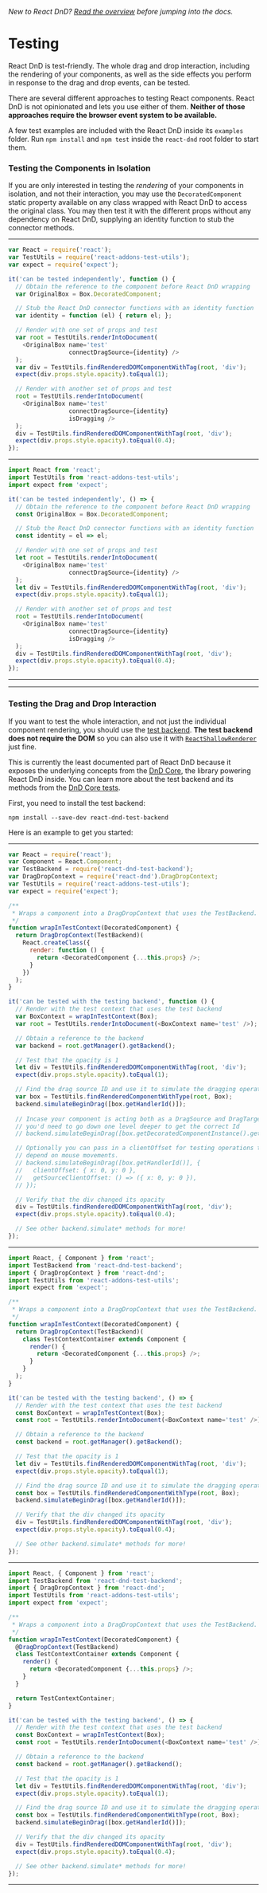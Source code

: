 *New to React DnD? [Read the overview](docs-overview.html) before jumping into the docs.*

Testing
===================

React DnD is test-friendly. The whole drag and drop interaction, including the rendering of your components, as well as the side effects you perform in response to the drag and drop events, can be tested.

There are several different approaches to testing React components. React DnD is not opinionated and lets you use either of them. **Neither of those approaches require the browser event system to be available.**

A few test examples are included with the React DnD inside its `examples` folder. Run `npm install` and `npm test` inside the `react-dnd` root folder to start them.

### Testing the Components in Isolation

If you are only interested in testing the *rendering* of your components in isolation, and not their interaction, you may use the `DecoratedComponent` static property available on any class wrapped with React DnD to access the original class. You may then test it with the different props without any dependency on React DnD, supplying an identity function to stub the connector methods.

-------------------
```js
var React = require('react');
var TestUtils = require('react-addons-test-utils');
var expect = require('expect');

it('can be tested independently', function () {
  // Obtain the reference to the component before React DnD wrapping
  var OriginalBox = Box.DecoratedComponent;

  // Stub the React DnD connector functions with an identity function
  var identity = function (el) { return el; };

  // Render with one set of props and test
  var root = TestUtils.renderIntoDocument(
    <OriginalBox name='test'
                 connectDragSource={identity} />
  );
  var div = TestUtils.findRenderedDOMComponentWithTag(root, 'div');
  expect(div.props.style.opacity).toEqual(1);

  // Render with another set of props and test
  root = TestUtils.renderIntoDocument(
    <OriginalBox name='test'
                 connectDragSource={identity}
                 isDragging />
  );
  div = TestUtils.findRenderedDOMComponentWithTag(root, 'div');
  expect(div.props.style.opacity).toEqual(0.4);
});
```
-------------------
```js
import React from 'react';
import TestUtils from 'react-addons-test-utils';
import expect from 'expect';

it('can be tested independently', () => {
  // Obtain the reference to the component before React DnD wrapping
  const OriginalBox = Box.DecoratedComponent;

  // Stub the React DnD connector functions with an identity function
  const identity = el => el;

  // Render with one set of props and test
  let root = TestUtils.renderIntoDocument(
    <OriginalBox name='test'
                 connectDragSource={identity} />
  );
  let div = TestUtils.findRenderedDOMComponentWithTag(root, 'div');
  expect(div.props.style.opacity).toEqual(1);

  // Render with another set of props and test
  root = TestUtils.renderIntoDocument(
    <OriginalBox name='test'
                 connectDragSource={identity}
                 isDragging />
  );
  div = TestUtils.findRenderedDOMComponentWithTag(root, 'div');
  expect(div.props.style.opacity).toEqual(0.4);
});
```
-------------------

-------------------

### Testing the Drag and Drop Interaction

If you want to test the whole interaction, and not just the individual component rendering, you should use the [test backend](docs-test-backend.html). **The test backend does not require the DOM** so you can also use it with [`ReactShallowRenderer`](https://facebook.github.io/react/docs/test-utils.html#shallow-rendering) just fine.

This is currently the least documented part of React DnD because it exposes the underlying concepts from the [DnD Core](https://github.com/gaearon/dnd-core), the library powering React DnD inside. You can learn more about the test backend and its methods from the [DnD Core tests](https://github.com/gaearon/dnd-core/tree/v1.1.0/src/__tests__).

First, you need to install the test backend:

```
npm install --save-dev react-dnd-test-backend
```

Here is an example to get you started:

-------------------
```js
var React = require('react');
var Component = React.Component;
var TestBackend = require('react-dnd-test-backend');
var DragDropContext = require('react-dnd').DragDropContext;
var TestUtils = require('react-addons-test-utils');
var expect = require('expect');

/**
 * Wraps a component into a DragDropContext that uses the TestBackend.
 */
function wrapInTestContext(DecoratedComponent) {
  return DragDropContext(TestBackend)(
    React.createClass({
      render: function () {
        return <DecoratedComponent {...this.props} />;
      }
    })
  );
}

it('can be tested with the testing backend', function () {
  // Render with the test context that uses the test backend
  var BoxContext = wrapInTestContext(Box);
  var root = TestUtils.renderIntoDocument(<BoxContext name='test' />);

  // Obtain a reference to the backend
  var backend = root.getManager().getBackend();

  // Test that the opacity is 1
  let div = TestUtils.findRenderedDOMComponentWithTag(root, 'div');
  expect(div.props.style.opacity).toEqual(1);

  // Find the drag source ID and use it to simulate the dragging operation
  var box = TestUtils.findRenderedComponentWithType(root, Box);
  backend.simulateBeginDrag([box.getHandlerId()]);
  
  // Incase your component is acting both as a DragSource and DragTarget
  // you'd need to go down one level deeper to get the correct Id
  // backend.simulateBeginDrag([box.getDecoratedComponentInstance().getHandlerId()]);

  // Optionally you can pass in a clientOffset for testing operations that
  // depend on mouse movements.
  // backend.simulateBeginDrag([box.getHandlerId()], {
  //   clientOffset: { x: 0, y: 0 },
  //   getSourceClientOffset: () => ({ x: 0, y: 0 }),
  // });

  // Verify that the div changed its opacity
  div = TestUtils.findRenderedDOMComponentWithTag(root, 'div');
  expect(div.props.style.opacity).toEqual(0.4);

  // See other backend.simulate* methods for more!
});
```
-------------------
```js
import React, { Component } from 'react';
import TestBackend from 'react-dnd-test-backend';
import { DragDropContext } from 'react-dnd';
import TestUtils from 'react-addons-test-utils';
import expect from 'expect';

/**
 * Wraps a component into a DragDropContext that uses the TestBackend.
 */
function wrapInTestContext(DecoratedComponent) {
  return DragDropContext(TestBackend)(
    class TestContextContainer extends Component {
      render() {
        return <DecoratedComponent {...this.props} />;
      }
    }
  );
}

it('can be tested with the testing backend', () => {
  // Render with the test context that uses the test backend
  const BoxContext = wrapInTestContext(Box);
  const root = TestUtils.renderIntoDocument(<BoxContext name='test' />);

  // Obtain a reference to the backend
  const backend = root.getManager().getBackend();

  // Test that the opacity is 1
  let div = TestUtils.findRenderedDOMComponentWithTag(root, 'div');
  expect(div.props.style.opacity).toEqual(1);

  // Find the drag source ID and use it to simulate the dragging operation
  const box = TestUtils.findRenderedComponentWithType(root, Box);
  backend.simulateBeginDrag([box.getHandlerId()]);

  // Verify that the div changed its opacity
  div = TestUtils.findRenderedDOMComponentWithTag(root, 'div');
  expect(div.props.style.opacity).toEqual(0.4);

  // See other backend.simulate* methods for more!
});
```
-------------------
```js
import React, { Component } from 'react';
import TestBackend from 'react-dnd-test-backend';
import { DragDropContext } from 'react-dnd';
import TestUtils from 'react-addons-test-utils';
import expect from 'expect';

/**
 * Wraps a component into a DragDropContext that uses the TestBackend.
 */
function wrapInTestContext(DecoratedComponent) {
  @DragDropContext(TestBackend)
  class TestContextContainer extends Component {
    render() {
      return <DecoratedComponent {...this.props} />;
    }
  }

  return TestContextContainer;
}

it('can be tested with the testing backend', () => {
  // Render with the test context that uses the test backend
  const BoxContext = wrapInTestContext(Box);
  const root = TestUtils.renderIntoDocument(<BoxContext name='test' />);

  // Obtain a reference to the backend
  const backend = root.getManager().getBackend();

  // Test that the opacity is 1
  let div = TestUtils.findRenderedDOMComponentWithTag(root, 'div');
  expect(div.props.style.opacity).toEqual(1);

  // Find the drag source ID and use it to simulate the dragging operation
  const box = TestUtils.findRenderedComponentWithType(root, Box);
  backend.simulateBeginDrag([box.getHandlerId()]);

  // Verify that the div changed its opacity
  div = TestUtils.findRenderedDOMComponentWithTag(root, 'div');
  expect(div.props.style.opacity).toEqual(0.4);

  // See other backend.simulate* methods for more!
});
```
-------------------
